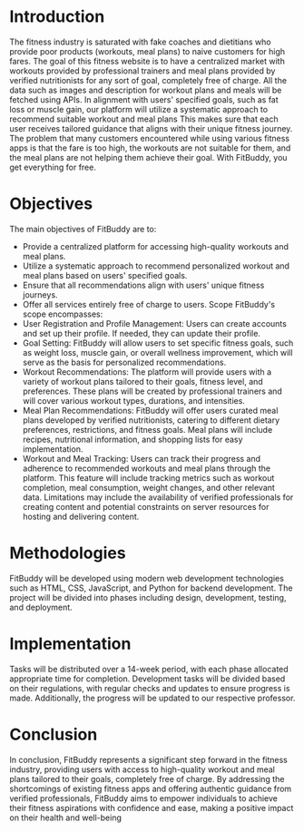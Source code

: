 # Introduction
The fitness industry is saturated with fake coaches and dietitians who provide poor products (workouts,  meal plans) to naive customers for high fares. The goal of this fitness website is to have a centralized 
market with workouts provided by professional trainers and meal plans provided by verified nutritionists  for any sort of goal, completely free of charge. All the data such as images and description for workout plans and meals will be 
fetched using APIs. In alignment with users' specified goals, such as fat loss or muscle gain, our platform will utilize a systematic approach to recommend suitable workout and meal 
plans This makes sure that each user receives tailored guidance that aligns with their unique fitness journey. 
The problem that many customers encountered while using various fitness apps is that the fare is too  high, the workouts are not suitable for them, and the meal plans are not helping them achieve their goal. 
With FitBuddy, you get everything for free.
# Objectives
The main objectives of FitBuddy are to:
- Provide a centralized platform for accessing high-quality workouts and meal plans.
- Utilize a systematic approach to recommend personalized workout and meal plans based on 
users' specified goals.
- Ensure that all recommendations align with users' unique fitness journeys.
- Offer all services entirely free of charge to users.
   Scope
FitBuddy's scope encompasses:
- User Registration and Profile Management: Users can create accounts and set up their profile. If needed, they can update their profile.
- Goal Setting: FitBuddy will allow users to set specific fitness goals, such as weight loss, muscle gain, or overall wellness improvement, which will serve as the basis for personalized 
recommendations.
- Workout Recommendations: The platform will provide users with a variety of workout plans tailored to their goals, fitness level, and preferences. These plans will be created by professional trainers and will cover various workout types, durations, and intensities.
- Meal Plan Recommendations: FitBuddy will offer users curated meal plans developed by verified nutritionists, catering to different dietary preferences, restrictions, and fitness goals. Meal plans will include recipes, nutritional information, and shopping lists for easy implementation.
- Workout and Meal Tracking: Users can track their progress and adherence to recommended workouts and meal plans through the platform. This feature will include tracking metrics such as workout completion, meal consumption, weight changes, and other relevant data.
Limitations may include the availability of verified professionals for creating content and potential constraints on server resources for hosting and delivering content.
# Methodologies
FitBuddy will be developed using modern web development technologies such as HTML, CSS, JavaScript, 
and Python for backend development. The project will be divided into phases including design, 
development, testing, and deployment.
# Implementation
Tasks will be distributed over a 14-week period, with each phase allocated appropriate time for 
completion. Development tasks will be divided based on their regulations, with regular checks and 
updates to ensure progress is made. Additionally, the progress will be updated to our respective 
professor.
# Conclusion
In conclusion, FitBuddy represents a significant step forward in the fitness industry, providing users with 
access to high-quality workout and meal plans tailored to their goals, completely free of charge. By 
addressing the shortcomings of existing fitness apps and offering authentic guidance from verified 
professionals, FitBuddy aims to empower individuals to achieve their fitness aspirations with confidence 
and ease, making a positive impact on their health and well-being
